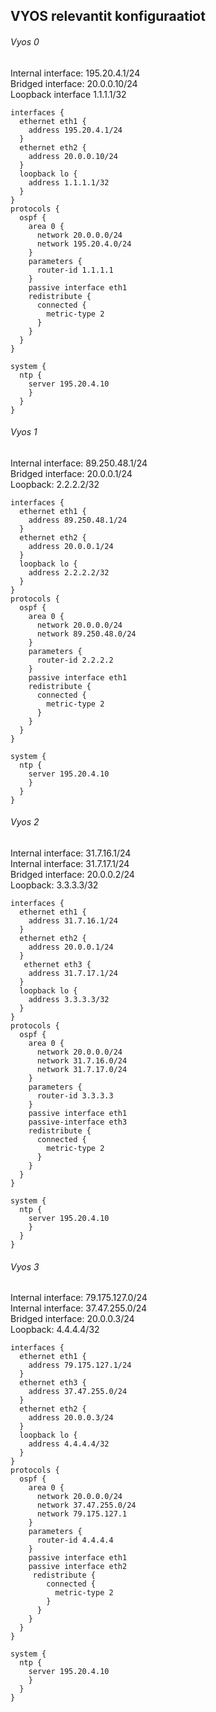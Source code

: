 ## VYOS relevantit konfiguraatiot

###### Vyos 0

Internal interface: 195.20.4.1/24  
Bridged interface: 20.0.0.10/24  
Loopback interface 1.1.1.1/32  

```
interfaces {
  ethernet eth1 {
    address 195.20.4.1/24
  }
  ethernet eth2 {
    address 20.0.0.10/24
  }
  loopback lo {
    address 1.1.1.1/32
  }
}
protocols {
  ospf {
    area 0 {
      network 20.0.0.0/24
      network 195.20.4.0/24
    }
    parameters {
      router-id 1.1.1.1
    }
    passive interface eth1
    redistribute {
      connected {
        metric-type 2
      }
    }
  }
}

system {
  ntp {
    server 195.20.4.10
    }
  }
}
```

###### Vyos 1

Internal interface: 89.250.48.1/24  
Bridged interface: 20.0.0.1/24  
Loopback: 2.2.2.2/32  

```
interfaces {
  ethernet eth1 {
    address 89.250.48.1/24
  }
  ethernet eth2 {
    address 20.0.0.1/24
  }
  loopback lo {
    address 2.2.2.2/32
  }
}
protocols {
  ospf {
    area 0 {
      network 20.0.0.0/24
      network 89.250.48.0/24
    }
    parameters {
      router-id 2.2.2.2
    }
    passive interface eth1
    redistribute {
      connected {
        metric-type 2
      }
    }
  }
}

system {
  ntp {
    server 195.20.4.10
    }
  }
}
```

###### Vyos 2

Internal interface: 31.7.16.1/24  
Internal interface: 31.7.17.1/24  
Bridged interface: 20.0.0.2/24  
Loopback: 3.3.3.3/32  

```
interfaces {
  ethernet eth1 {
    address 31.7.16.1/24
  }
  ethernet eth2 {
    address 20.0.0.1/24
  }
   ethernet eth3 {
    address 31.7.17.1/24
  }
  loopback lo {
    address 3.3.3.3/32
  }
}
protocols {
  ospf {
    area 0 {
      network 20.0.0.0/24
      network 31.7.16.0/24
      network 31.7.17.0/24
    }
    parameters {
      router-id 3.3.3.3
    }
    passive interface eth1
    passive-interface eth3
    redistribute {
      connected {
        metric-type 2
      }
    }
  }
}

system {
  ntp {
    server 195.20.4.10
    }
  }
}
```

###### Vyos 3

Internal interface: 79.175.127.0/24  
Internal interface: 37.47.255.0/24  
Bridged interface: 20.0.0.3/24  
Loopback: 4.4.4.4/32  

```
interfaces {
  ethernet eth1 {
    address 79.175.127.1/24
  }
  ethernet eth3 {
    address 37.47.255.0/24
  }
  ethernet eth2 {
    address 20.0.0.3/24
  }
  loopback lo {
    address 4.4.4.4/32
  }
}
protocols {
  ospf {
    area 0 {
      network 20.0.0.0/24
      network 37.47.255.0/24
      network 79.175.127.1
    }
    parameters {
      router-id 4.4.4.4
    }
    passive interface eth1
    passive interface eth2
     redistribute {
        connected {
          metric-type 2
        }
      }
    }
  }
}

system {
  ntp {
    server 195.20.4.10
    }
  }
}
```
